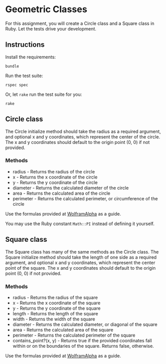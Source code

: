 # Geometric Classes

For this assignment, you will create a Circle class and a Square class in Ruby. Let the tests drive your development.


## Instructions

Install the requirements:

```
bundle
```

Run the test suite:

```
rspec spec
```

Or, let `rake` run the test suite for you:

```
rake
```


## Circle class

The Circle initialize method should take the radius as a required argument, and optional x and y coordinates, which represent the center of the circle. The x and y coordinates should default to the origin point (0, 0) if not provided.


### Methods

* radius - Returns the radius of the circle
* x - Returns the x coordinate of the circle
* y - Returns the y coordinate of the circle
* diameter - Returns the calculated diameter of the circle
* area - Returns the calculated area of the circle
* perimeter - Returns the calculated perimeter, or circumference of the circle

Use the formulas provided at [WolframAlpha](https://www.wolframalpha.com/input/?i=circle) as a guide.

You may use the Ruby constant `Math::PI` instead of defining it yourself.


## Square class

The Square class has many of the same methods as the Circle class. The Square initialize method should take the length of one side as a required argument, and optional x and y coordinates, which represent the center point of the square. The x and y coordinates should default to the origin point (0, 0) if not provided.


### Methods

* radius - Returns the radius of the square
* x - Returns the x coordinate of the square
* y - Returns the y coordinate of the square
* length - Returns the length of the square
* width - Returns the width of the square
* diameter - Returns the calculated diameter, or diagonal of the square
* area - Returns the calculated area of the square
* perimeter - Returns the calculated perimeter of the square
* contains_point?(x, y) - Returns true if the provided coordinates fall within or on the boundaries of the square. Returns false, otherwise.

Use the formulas provided at [WolframAlpha](https://www.wolframalpha.com/input/?i=square) as a guide.
